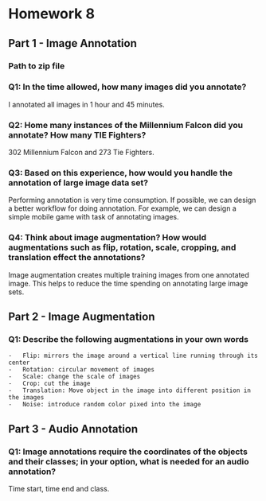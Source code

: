 # Homework 8

## Part 1 - Image Annotation

### Path to zip file



### Q1: In the time allowed, how many images did you annotate?

I annotated all images in 1 hour and 45 minutes.

### Q2: Home many instances of the Millennium Falcon did you annotate? How many TIE Fighters?

302 Millennium Falcon and 273 Tie Fighters.

### Q3: Based on this experience, how would you handle the annotation of large image data set?

Performing annotation is very time consumption. If possible, we can design a better workflow for doing annotation. For example, we can design a simple mobile game with task of annotating images.

### Q4: Think about image augmentation? How would augmentations such as flip, rotation, scale, cropping, and translation effect the annotations?

Image augmentation creates multiple training images from one annotated image. This helps to reduce the time spending on annotating large image sets.

## Part 2 - Image Augmentation

### Q1: Describe the following augmentations in your own words

    -   Flip: mirrors the image around a vertical line running through its center
    -   Rotation: circular movement of images
    -   Scale: change the scale of images
    -   Crop: cut the image
    -   Translation: Move object in the image into different position in the images
    -   Noise: introduce random color pixed into the image

## Part 3 - Audio Annotation

### Q1: Image annotations require the coordinates of the objects and their classes; in your option, what is needed for an audio annotation?

Time start, time end and class.


